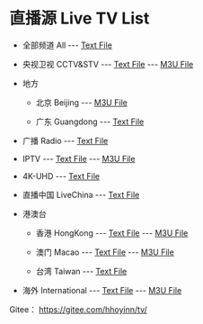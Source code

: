 # 直播源 Live TV List

- 全部频道 All --- [Text File](https://github.com/hhoyinn/tv/raw/main/list)

- 央视卫视 CCTV&STV --- [Text File](https://github.com/hhoyinn/tv/raw/main/main) --- [M3U File](https://github.com/hhoyinn/tv/raw/main/main.m3u)

- 地方

  - 北京 Beijing --- [M3U File](https://github.com/hhoyinn/tv/raw/main/beijing.m3u)

  - 广东 Guangdong --- [Text File](https://github.com/hhoyinn/tv/raw/main/guangdong)

- 广播 Radio --- [Text File](https://github.com/hhoyinn/tv/raw/main/radio)

- IPTV --- [Text File](https://github.com/hhoyinn/tv/raw/main/iptv) --- [M3U File](https://github.com/hhoyinn/tv/raw/main/iptv.m3u)

- 4K-UHD --- [Text File](https://github.com/hhoyinn/tv/raw/main/uhd.m3u)

- 直播中国 LiveChina --- [Text File](https://github.com/hhoyinn/tv/raw/main/livechina)

- 港澳台

  - 香港 HongKong --- [Text File](https://github.com/hhoyinn/tv/raw/main/hk) --- [M3U File](https://github.com/hhoyinn/tv/raw/main/hk.m3u)

  - 澳门 Macao --- [Text File](https://github.com/hhoyinn/tv/raw/main/mo) --- [M3U File](https://github.com/hhoyinn/tv/raw/main/mo.m3u)

  - 台湾 Taiwan --- [Text File](https://github.com/hhoyinn/tv/raw/main/tw)

- 海外 International --- [Text File](https://github.com/hhoyinn/tv/raw/main/int) --- [M3U File](https://github.com/hhoyinn/tv/raw/main/int.m3u)


Gitee： https://gitee.com/hhoyinn/tv/